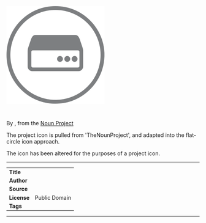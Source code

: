 ![Project icon](icon.png)
# <name>
By [<author>](<author url>), from the [Noun Project](<url>)

The project icon is pulled from 'TheNounProject', and adapted into the flat-circle icon approach.

The icon has been altered for the purposes of a project icon.

---
|||
|---|---|
|**Title**|<name>|
|**Author**|[<author>](<author url>)|
|**Source**|<url>|
|**License**|Public Domain|
|**Tags**|<tags>|

---
